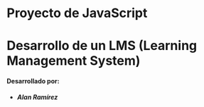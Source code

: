 # Proyecto de JavaScript

# Desarrollo de un LMS (Learning Management System)



#### Desarrollado por:
- **_Alan Ramírez_**